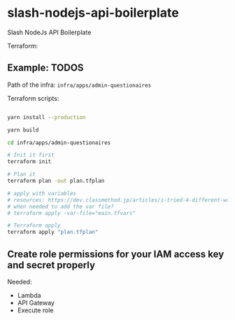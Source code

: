 # slash-nodejs-api-boilerplate
Slash NodeJs API Boilerplate

Terraform:

## Example: TODOS

Path of the infra: `infra/apps/admin-questionaires`

Terraform scripts:

```sh

yarn install --production

yarn build

cd infra/apps/admin-questionaires

# Init it first
terraform init

# Plan it
terraform plan -out plan.tfplan

# apply with variables
# resources: https://dev.classmethod.jp/articles/i-tried-4-different-ways-to-assign-variable-in-terraform/
# when needed to add the var file?
# terraform apply -var-file="main.tfvars"

# Terraform apply
terraform apply "plan.tfplan"

```

## Create role permissions for your IAM access key and secret properly

Needed:

- Lambda
- API Gateway
- Execute role